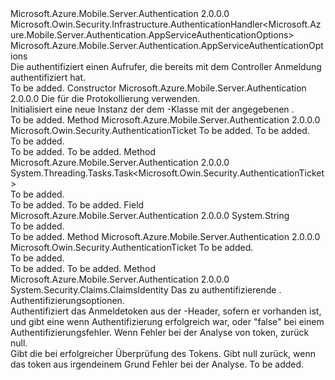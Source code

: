 <Type Name="AppServiceAuthenticationHandler" FullName="Microsoft.Azure.Mobile.Server.Authentication.AppServiceAuthenticationHandler">
  <TypeSignature Language="C#" Value="public class AppServiceAuthenticationHandler : Microsoft.Owin.Security.Infrastructure.AuthenticationHandler&lt;Microsoft.Azure.Mobile.Server.Authentication.AppServiceAuthenticationOptions&gt;" />
  <TypeSignature Language="ILAsm" Value=".class public auto ansi beforefieldinit AppServiceAuthenticationHandler extends Microsoft.Owin.Security.Infrastructure.AuthenticationHandler`1&lt;class Microsoft.Azure.Mobile.Server.Authentication.AppServiceAuthenticationOptions&gt;" />
  <TypeSignature Language="DocId" Value="T:Microsoft.Azure.Mobile.Server.Authentication.AppServiceAuthenticationHandler" />
  <TypeSignature Language="VB.NET" Value="Public Class AppServiceAuthenticationHandler&#xA;Inherits AuthenticationHandler(Of AppServiceAuthenticationOptions)" />
  <TypeSignature Language="F#" Value="type AppServiceAuthenticationHandler = class&#xA;    inherit AuthenticationHandler&lt;AppServiceAuthenticationOptions&gt;" />
  <AssemblyInfo>
    <AssemblyName>Microsoft.Azure.Mobile.Server.Authentication</AssemblyName>
    <AssemblyVersion>2.0.0.0</AssemblyVersion>
  </AssemblyInfo>
  <Base>
    <BaseTypeName>Microsoft.Owin.Security.Infrastructure.AuthenticationHandler&lt;Microsoft.Azure.Mobile.Server.Authentication.AppServiceAuthenticationOptions&gt;</BaseTypeName>
    <BaseTypeArguments>
      <BaseTypeArgument TypeParamName="!0">Microsoft.Azure.Mobile.Server.Authentication.AppServiceAuthenticationOptions</BaseTypeArgument>
    </BaseTypeArguments>
  </Base>
  <Interfaces />
  <Docs>
    <summary>
            Die <see cref="T:Microsoft.Azure.Mobile.Server.Authentication.AppServiceAuthenticationHandler" /> authentifiziert einen Aufrufer, die bereits mit dem Controller Anmeldung authentifiziert hat.
            </summary>
    <remarks>To be added.</remarks>
  </Docs>
  <Members>
    <Member MemberName=".ctor">
      <MemberSignature Language="C#" Value="public AppServiceAuthenticationHandler (Microsoft.Owin.Logging.ILogger logger);" />
      <MemberSignature Language="ILAsm" Value=".method public hidebysig specialname rtspecialname instance void .ctor(class Microsoft.Owin.Logging.ILogger logger) cil managed" />
      <MemberSignature Language="DocId" Value="M:Microsoft.Azure.Mobile.Server.Authentication.AppServiceAuthenticationHandler.#ctor(Microsoft.Owin.Logging.ILogger)" />
      <MemberSignature Language="VB.NET" Value="Public Sub New (logger As ILogger)" />
      <MemberSignature Language="F#" Value="new Microsoft.Azure.Mobile.Server.Authentication.AppServiceAuthenticationHandler : Microsoft.Owin.Logging.ILogger -&gt; Microsoft.Azure.Mobile.Server.Authentication.AppServiceAuthenticationHandler" Usage="new Microsoft.Azure.Mobile.Server.Authentication.AppServiceAuthenticationHandler logger" />
      <MemberType>Constructor</MemberType>
      <AssemblyInfo>
        <AssemblyName>Microsoft.Azure.Mobile.Server.Authentication</AssemblyName>
        <AssemblyVersion>2.0.0.0</AssemblyVersion>
      </AssemblyInfo>
      <Parameters>
        <Parameter Name="logger" Type="Microsoft.Owin.Logging.ILogger" />
      </Parameters>
      <Docs>
        <param name="logger">Die <see cref="T:Microsoft.Owin.Logging.ILogger" /> für die Protokollierung verwenden.</param>
        <summary>
            Initialisiert eine neue Instanz der dem <see cref="T:Microsoft.Azure.Mobile.Server.Authentication.AppServiceAuthenticationHandler" /> -Klasse mit der angegebenen <paramref name="logger" />.
            </summary>
        <remarks>To be added.</remarks>
      </Docs>
    </Member>
    <Member MemberName="Authenticate">
      <MemberSignature Language="C#" Value="protected virtual Microsoft.Owin.Security.AuthenticationTicket Authenticate (Microsoft.Owin.IOwinRequest request, Microsoft.Azure.Mobile.Server.Authentication.AppServiceAuthenticationOptions options);" />
      <MemberSignature Language="ILAsm" Value=".method familyhidebysig newslot virtual instance class Microsoft.Owin.Security.AuthenticationTicket Authenticate(class Microsoft.Owin.IOwinRequest request, class Microsoft.Azure.Mobile.Server.Authentication.AppServiceAuthenticationOptions options) cil managed" />
      <MemberSignature Language="DocId" Value="M:Microsoft.Azure.Mobile.Server.Authentication.AppServiceAuthenticationHandler.Authenticate(Microsoft.Owin.IOwinRequest,Microsoft.Azure.Mobile.Server.Authentication.AppServiceAuthenticationOptions)" />
      <MemberSignature Language="VB.NET" Value="Protected Overridable Function Authenticate (request As IOwinRequest, options As AppServiceAuthenticationOptions) As AuthenticationTicket" />
      <MemberSignature Language="F#" Value="abstract member Authenticate : Microsoft.Owin.IOwinRequest * Microsoft.Azure.Mobile.Server.Authentication.AppServiceAuthenticationOptions -&gt; Microsoft.Owin.Security.AuthenticationTicket&#xA;override this.Authenticate : Microsoft.Owin.IOwinRequest * Microsoft.Azure.Mobile.Server.Authentication.AppServiceAuthenticationOptions -&gt; Microsoft.Owin.Security.AuthenticationTicket" Usage="appServiceAuthenticationHandler.Authenticate (request, options)" />
      <MemberType>Method</MemberType>
      <AssemblyInfo>
        <AssemblyName>Microsoft.Azure.Mobile.Server.Authentication</AssemblyName>
        <AssemblyVersion>2.0.0.0</AssemblyVersion>
      </AssemblyInfo>
      <ReturnValue>
        <ReturnType>Microsoft.Owin.Security.AuthenticationTicket</ReturnType>
      </ReturnValue>
      <Parameters>
        <Parameter Name="request" Type="Microsoft.Owin.IOwinRequest" />
        <Parameter Name="options" Type="Microsoft.Azure.Mobile.Server.Authentication.AppServiceAuthenticationOptions" />
      </Parameters>
      <Docs>
        <param name="request">To be added.</param>
        <param name="options">To be added.</param>
        <summary>To be added.</summary>
        <returns>To be added.</returns>
        <remarks>To be added.</remarks>
      </Docs>
    </Member>
    <Member MemberName="AuthenticateCoreAsync">
      <MemberSignature Language="C#" Value="protected override System.Threading.Tasks.Task&lt;Microsoft.Owin.Security.AuthenticationTicket&gt; AuthenticateCoreAsync ();" />
      <MemberSignature Language="ILAsm" Value=".method familyhidebysig virtual instance class System.Threading.Tasks.Task`1&lt;class Microsoft.Owin.Security.AuthenticationTicket&gt; AuthenticateCoreAsync() cil managed" />
      <MemberSignature Language="DocId" Value="M:Microsoft.Azure.Mobile.Server.Authentication.AppServiceAuthenticationHandler.AuthenticateCoreAsync" />
      <MemberSignature Language="VB.NET" Value="Protected Overrides Function AuthenticateCoreAsync () As Task(Of AuthenticationTicket)" />
      <MemberSignature Language="F#" Value="override this.AuthenticateCoreAsync : unit -&gt; System.Threading.Tasks.Task&lt;Microsoft.Owin.Security.AuthenticationTicket&gt;" Usage="appServiceAuthenticationHandler.AuthenticateCoreAsync " />
      <MemberType>Method</MemberType>
      <AssemblyInfo>
        <AssemblyName>Microsoft.Azure.Mobile.Server.Authentication</AssemblyName>
        <AssemblyVersion>2.0.0.0</AssemblyVersion>
      </AssemblyInfo>
      <ReturnValue>
        <ReturnType>System.Threading.Tasks.Task&lt;Microsoft.Owin.Security.AuthenticationTicket&gt;</ReturnType>
      </ReturnValue>
      <Parameters />
      <Docs>
        <summary>To be added.</summary>
        <returns>To be added.</returns>
        <remarks>To be added.</remarks>
      </Docs>
    </Member>
    <Member MemberName="AuthenticationHeaderName">
      <MemberSignature Language="C#" Value="public const string AuthenticationHeaderName;" />
      <MemberSignature Language="ILAsm" Value=".field public static literal string AuthenticationHeaderName" />
      <MemberSignature Language="DocId" Value="F:Microsoft.Azure.Mobile.Server.Authentication.AppServiceAuthenticationHandler.AuthenticationHeaderName" />
      <MemberSignature Language="VB.NET" Value="Public Const AuthenticationHeaderName As String " />
      <MemberSignature Language="F#" Value="val mutable AuthenticationHeaderName : string" Usage="Microsoft.Azure.Mobile.Server.Authentication.AppServiceAuthenticationHandler.AuthenticationHeaderName" />
      <MemberType>Field</MemberType>
      <AssemblyInfo>
        <AssemblyName>Microsoft.Azure.Mobile.Server.Authentication</AssemblyName>
        <AssemblyVersion>2.0.0.0</AssemblyVersion>
      </AssemblyInfo>
      <ReturnValue>
        <ReturnType>System.String</ReturnType>
      </ReturnValue>
      <Docs>
        <summary>To be added.</summary>
        <remarks>To be added.</remarks>
      </Docs>
    </Member>
    <Member MemberName="CreateAuthenticationTicket">
      <MemberSignature Language="C#" Value="protected virtual Microsoft.Owin.Security.AuthenticationTicket CreateAuthenticationTicket (System.Security.Claims.ClaimsIdentity identity);" />
      <MemberSignature Language="ILAsm" Value=".method familyhidebysig newslot virtual instance class Microsoft.Owin.Security.AuthenticationTicket CreateAuthenticationTicket(class System.Security.Claims.ClaimsIdentity identity) cil managed" />
      <MemberSignature Language="DocId" Value="M:Microsoft.Azure.Mobile.Server.Authentication.AppServiceAuthenticationHandler.CreateAuthenticationTicket(System.Security.Claims.ClaimsIdentity)" />
      <MemberSignature Language="VB.NET" Value="Protected Overridable Function CreateAuthenticationTicket (identity As ClaimsIdentity) As AuthenticationTicket" />
      <MemberSignature Language="F#" Value="abstract member CreateAuthenticationTicket : System.Security.Claims.ClaimsIdentity -&gt; Microsoft.Owin.Security.AuthenticationTicket&#xA;override this.CreateAuthenticationTicket : System.Security.Claims.ClaimsIdentity -&gt; Microsoft.Owin.Security.AuthenticationTicket" Usage="appServiceAuthenticationHandler.CreateAuthenticationTicket identity" />
      <MemberType>Method</MemberType>
      <AssemblyInfo>
        <AssemblyName>Microsoft.Azure.Mobile.Server.Authentication</AssemblyName>
        <AssemblyVersion>2.0.0.0</AssemblyVersion>
      </AssemblyInfo>
      <ReturnValue>
        <ReturnType>Microsoft.Owin.Security.AuthenticationTicket</ReturnType>
      </ReturnValue>
      <Parameters>
        <Parameter Name="identity" Type="System.Security.Claims.ClaimsIdentity" />
      </Parameters>
      <Docs>
        <param name="identity">To be added.</param>
        <summary>To be added.</summary>
        <returns>To be added.</returns>
        <remarks>To be added.</remarks>
      </Docs>
    </Member>
    <Member MemberName="ValidateIdentity">
      <MemberSignature Language="C#" Value="protected virtual System.Security.Claims.ClaimsIdentity ValidateIdentity (Microsoft.Owin.IOwinRequest request, Microsoft.Azure.Mobile.Server.Authentication.AppServiceAuthenticationOptions options);" />
      <MemberSignature Language="ILAsm" Value=".method familyhidebysig newslot virtual instance class System.Security.Claims.ClaimsIdentity ValidateIdentity(class Microsoft.Owin.IOwinRequest request, class Microsoft.Azure.Mobile.Server.Authentication.AppServiceAuthenticationOptions options) cil managed" />
      <MemberSignature Language="DocId" Value="M:Microsoft.Azure.Mobile.Server.Authentication.AppServiceAuthenticationHandler.ValidateIdentity(Microsoft.Owin.IOwinRequest,Microsoft.Azure.Mobile.Server.Authentication.AppServiceAuthenticationOptions)" />
      <MemberSignature Language="VB.NET" Value="Protected Overridable Function ValidateIdentity (request As IOwinRequest, options As AppServiceAuthenticationOptions) As ClaimsIdentity" />
      <MemberSignature Language="F#" Value="abstract member ValidateIdentity : Microsoft.Owin.IOwinRequest * Microsoft.Azure.Mobile.Server.Authentication.AppServiceAuthenticationOptions -&gt; System.Security.Claims.ClaimsIdentity&#xA;override this.ValidateIdentity : Microsoft.Owin.IOwinRequest * Microsoft.Azure.Mobile.Server.Authentication.AppServiceAuthenticationOptions -&gt; System.Security.Claims.ClaimsIdentity" Usage="appServiceAuthenticationHandler.ValidateIdentity (request, options)" />
      <MemberType>Method</MemberType>
      <AssemblyInfo>
        <AssemblyName>Microsoft.Azure.Mobile.Server.Authentication</AssemblyName>
        <AssemblyVersion>2.0.0.0</AssemblyVersion>
      </AssemblyInfo>
      <ReturnValue>
        <ReturnType>System.Security.Claims.ClaimsIdentity</ReturnType>
      </ReturnValue>
      <Parameters>
        <Parameter Name="request" Type="Microsoft.Owin.IOwinRequest" />
        <Parameter Name="options" Type="Microsoft.Azure.Mobile.Server.Authentication.AppServiceAuthenticationOptions" />
      </Parameters>
      <Docs>
        <param name="request">Das zu authentifizierende <see cref="T:Microsoft.Owin.IOwinRequest" />.</param>
        <param name="options">Authentifizierungsoptionen.</param>
        <summary>
            Authentifiziert das Anmeldetoken aus der <see cref="T:Microsoft.Owin.IOwinRequest" /> -Header, sofern er vorhanden ist, und gibt eine <see cref="T:System.Security.Claims.ClaimsIdentity" /> wenn Authentifizierung erfolgreich war, oder "false" bei einem Authentifizierungsfehler. Wenn Fehler bei der Analyse von token, zurück null.
            </summary>
        <returns>Gibt die <see cref="T:System.Security.Claims.ClaimsIdentity" /> bei erfolgreicher Überprüfung des Tokens.
            Gibt null zurück, wenn das token aus irgendeinem Grund Fehler bei der Analyse.</returns>
        <remarks>To be added.</remarks>
      </Docs>
    </Member>
  </Members>
</Type>